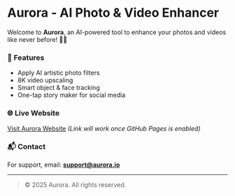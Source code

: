 # Aurora - AI Photo & Video Enhancer

Welcome to **Aurora**, an AI-powered tool to enhance your photos and videos like never before! 🌌✨

### 🚀 Features
- Apply AI artistic photo filters
- 8K video upscaling
- Smart object & face tracking
- One-tap story maker for social media

### 🌐 Live Website
[Visit Aurora Website](https://Aurora1-1.github.io/Aurora) *(Link will work once GitHub Pages is enabled)*

### 📬 Contact
For support, email: **support@aurora.io**

---

> © 2025 Aurora. All rights reserved.
